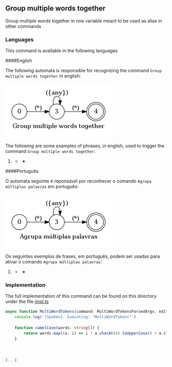 ## Group multiple words together

Group multiple words together in one variable meant to be used as alias in other commands

### Languages

This command is available in the following languages

####English

The following automata is responsible for recognizing the command `Group multiple words together` in english:

![English](phrase_en-US.png)

The following are some examples of phrases, in english, used to trigger the command `Group multiple words together`:

1. * *

####Português

O automata seguinte é reponsável por reconhecer o comando `Agrupa múltiplas palavras` em português:

![Português](phrase_pt-BR.png)

Os seguintes exemplos de frases, em português, podem ser usadas para ativar o comando `Agrupa múltiplas palavras`:

1. * *

### Implementation

The full implementation of this command can be found on this directory under the file [impl.ts](impl.ts)

```typescript
async function MultiWordTokens(command: MultiWordTokensParsedArgs, editor: Editor, context: {}) {
    console.log('[Spoken]: Executing: "MultiWordTokens"')

    function camelCase(words: string[]) {
        return words.map((a, i) => i ? a.charAt(0).toUpperCase() + a.slice(1) : a)
    }

    

(...)
```